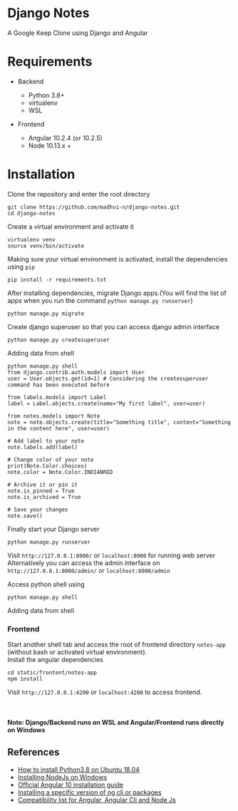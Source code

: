 # Django Notes
A Google Keep Clone using Django and Angular


# Requirements
- Backend
    - Python 3.8+
    - virtualenv
    - WSL


- Frontend
    - Angular 10.2.4 (or 10.2.5)
    - Node 10.13.x +



# Installation

Clone the repository and enter the root directory
```
git clone https://github.com/madhvi-n/django-notes.git
cd django-notes
```


Create a virtual environment and activate it
```
virtualenv venv
source venv/bin/activate
```

Making sure your virtual environment is activated, install the dependencies using `pip`
```
pip install -r requirements.txt
```

After installing dependencies, migrate Django apps.(You will find the list of apps when you run the command `python manage.py runserver`)
```
python manage.py migrate
```

Create django superuser so that you can access django admin interface
```
python manage.py createsuperuser

```

Adding data from shell
```
python manage.py shell
from django.contrib.auth.models import User
user = User.objects.get(id=1) # Considering the createsuperuser command has been executed before

from labels.models import Label
label = Label.objects.create(name="My first label", user=user)

from notes.models import Note
note = note.objects.create(title="Something title", content="Something in the content here", user=user)

# Add label to your note
note.labels.add(label)

# Change color of your note
print(Note.Color.choices)
note.color = Note.Color.INDIANRED

# Archive it or pin it
note.is_pinned = True
note.is_archived = True

# Save your changes
note.save()
```

Finally start your Django server
```
python manage.py runserver
```


Visit `http://127.0.0.1:8000/` or `localhost:8000` for running web server
Alternatively you can access the admin interface on `http://127.0.0.1:8000/admin/` or `localhost:8000/admin`

Access python shell using
```
python manage.py shell
```

Adding data from shell

### Frontend

Start another shell tab and access the root of frontend directory `notes-app` (without bash or activated virtual environment). <br>
Install the angular dependencies
```
cd static/frontent/notes-app
npm install
```


Visit `http://127.0.0.1:4200` or `localhost:4200` to access frontend.

<br>

#### Note: Django/Backend runs on WSL and Angular/Frontend runs directly on Windows


## References

- [How to install Python3.8 on Ubuntu 18.04](https://linuxize.com/post/how-to-install-python-3-8-on-ubuntu-18-04/)
- [Installing NodeJs on Windows](https://www.guru99.com/download-install-node-js.html)
- [Official Angular 10 installation guide](https://v10.angular.io/guide/setup-local)
- [Installing a specific version of ng cli or packages](https://stackoverflow.com/questions/44759621/install-specific-version-of-ng-cli)
- [Compatibility list for Angular, Angular Cli and Node Js](https://stackoverflow.com/questions/60248452/is-there-a-compatibility-list-for-angular-angular-cli-and-node-js)

